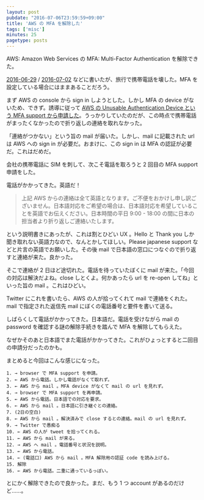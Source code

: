 ```yaml
---
layout: post
pubdate: "2016-07-06T23:59:59+09:00"
title: 'AWS の MFA を解除した'
tags: ['misc']
minutes: 25
pagetype: posts
---
```

AWS: Amazon Web Services の MFA: Multi-Factor Authentication を解除できた。

[2016-06-29][] / [2016-07-02][] などに書いたが、旅行で携帯電話を壊した。MFA を設定している場合にはままあることだろう。

まず AWS の console から sign in しようとした。しかし MFA の device がないため、できず。誘導に従って [AWS の Unusable Authentication Device という MFA support から申請した](https://aws.amazon.com/forms/aws-mfa-support)。うっかりしていたのだが、この時点で携帯電話がまったくなかったので折り返しの連絡を取れなかった。

「連絡がつかない」という旨の mail が届いた。しかし、mail に記載された url は AWS への sign in が必要だ。おまけに、この sign in は MFA の認証が必要だ。これはだめだ。

会社の携帯電話に SIM を刺して、次こそ電話を取ろうと 2 回目の MFA support 申請をした。

電話がかかってきた。英語だ！

> 上記 AWS からの連絡は全て英語となります。ご不便をおかけし申し訳ございません。日本語対応をご希望の場合は、日本語対応を希望していることを英語でお伝えください。日本時間の平日 9:00 - 18:00 の間に日本の担当者より折り返しご連絡いたします。

という説明書きにあったが、これは割とひどい UX 。Hello と Thank you しか聞き取れない英語力なので、なんとかしてほしい。Please japanese support などと片言の英語でお願いした。その後 mail で日本語の窓口につなぐので折り返すと連絡が来た。良かった。

そこで連絡が 2 日ほど途切れた。電話を待っていたぼくに mail が来た。「今回の対応は解決だよね。close しとくよ。何かあったら url を re-open してね」といった旨の mail 。これはひどい。

Twitter にこれを書いたら、AWS の人が拾ってくれて mail で連絡をくれた。mail で指定された返信先 mail にぼくの電話番号と要件を書いて送る。

しばらくして電話がかかってきた。日本語だ。電話を受けながら mail の password を確認する謎の解除手続きを踏んで MFA を解除してもらえた。

なぜかそのあと日本語でまた電話がかかってきた。これがひょっとすると二回目の申請分だったのかも。

まとめると今回はこんな感じになった。

```
1. → browser で MFA support を申請。
2. ← AWS から電話。しかし電話がなくて取れず。
3. ← AWS から mail 。MFA device がなくて mail の url を見れず。
4. → browser で MFA support を再申請。
5. ← AWS から電話。日本語での対応を要求。
6. ← AWS から mail 。日本語に引き継ぐとの連絡。
7. (2日の空白)
8. ← AWS から mail 。解決済みで close するとの連絡。mail の url を見れず。
9. → Twitter で愚痴る
10. ← AWS の人が tweet を拾ってくれる。
11. ← AWS から mail が来る。
12. → AWS へ mail 。電話番号と状況を説明。
13. ← AWS から電話。
14. ← (電話口) AWS から mail 。MFA 解除用の認証 code を読み上げる。
15. 解除
16. ← AWS から電話。二重に通っているっぽい。
```

とにかく解除できたので良かった。まだ、もう 1 つ account があるのだけど……。

[2016-06-29]: http://blog.bouzuya.net/2016/06/29/
[2016-07-02]: http://blog.bouzuya.net/2016/07/02/
